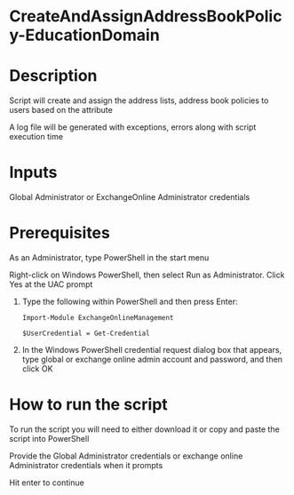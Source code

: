# CreateAndAssignAddressBookPolicy-EducationDomain

# Description

Script will create and assign the address lists, address book policies to users based on the attribute

A log file will be generated with exceptions, errors along with script execution time

# Inputs
Global Administrator or ExchangeOnline Administrator credentials 

# Prerequisites
As an Administrator, type PowerShell in the start menu

Right-click on Windows PowerShell, then select Run as Administrator. Click Yes at the UAC prompt
1.	Type the following within PowerShell and then press Enter:

     `Import-Module ExchangeOnlineManagement`
     
     `$UserCredential = Get-Credential`

2. In the Windows PowerShell credential request dialog box that appears, type global or exchange online admin account and password, and then click OK
 
# How to run the script
To run the script you will need to either download it or copy and paste the script into PowerShell

Provide the Global Administrator credentials or exchange online Administrator credentials when it prompts

Hit enter to continue
